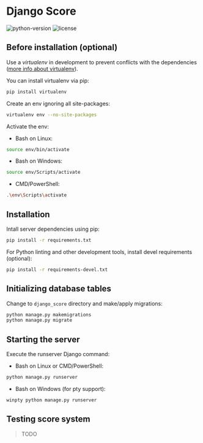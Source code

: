 # Django Score

![python-version](https://img.shields.io/badge/python-v3.4%2B-blue.svg?style=flat-square)
![license](https://img.shields.io/github/license/mashape/apistatus.svg?style=flat-square)

## Before installation (optional)

Use a *virtualenv* in development to prevent conflicts with the dependencies ([more info about virtualenv](http://docs.python-guide.org/en/latest/dev/virtualenvs/)).

You can install virtualenv via pip:

```bash
pip install virtualenv
```

Create an env ignoring all site-packages:

```bash
virtualenv env --no-site-packages
```

Activate the env:

* Bash on Linux:
```bash
source env/bin/activate
```

* Bash on Windows:
```bash
source env/Scripts/activate
```

* CMD/PowerShell:
```bash
.\env\Scripts\activate
```

## Installation

Intall server dependencies using pip:

```bash
pip install -r requirements.txt
```

For Python linting and other development tools, install devel requirements (optional):

```bash
pip install -r requirements-devel.txt
```

## Initializing database tables

Change to `django_score` directory and make/apply migrations:

```bash
python manage.py makemigrations
python manage.py migrate
```

## Starting the server

Execute the runserver Django command:

* Bash on Linux or CMD/PowerShell:
```bash
python manage.py runserver
```

* Bash on Windows (for pty support):
```bash
winpty python manage.py runserver
```

## Testing score system

>TODO